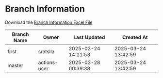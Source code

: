 # Branch Information

Download the [Branch Information Excel File](branch_info.xlsx)

| Branch Name | Owner | Last Updated | Created At |
|---|---|---|---|
| first | sratslla | 2025-03-24 14:11:53 | 2025-03-24 13:42:59 |
| master | actions-user | 2025-03-28 00:39:38 | 2025-03-24 13:42:59 |

